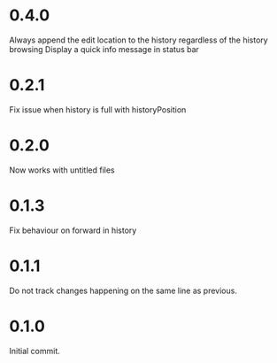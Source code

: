 # 0.4.0
Always append the edit location to the history regardless of the history browsing
Display a quick info message in status bar

# 0.2.1
Fix issue when history is full with historyPosition

# 0.2.0
Now works with untitled files

# 0.1.3
Fix behaviour on forward in history

# 0.1.1
Do not track changes happening on the same line as previous.

# 0.1.0
Initial commit.
